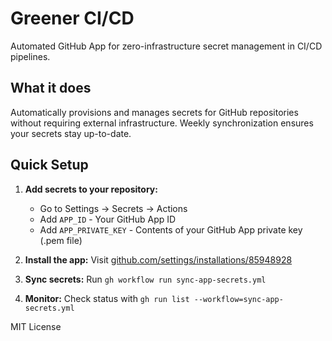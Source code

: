 # Greener CI/CD

Automated GitHub App for zero-infrastructure secret management in CI/CD pipelines.

## What it does
Automatically provisions and manages secrets for GitHub repositories without requiring external infrastructure.
Weekly synchronization ensures your secrets stay up-to-date.

## Quick Setup

1. **Add secrets to your repository:**
   - Go to Settings → Secrets → Actions
   - Add `APP_ID` - Your GitHub App ID  
   - Add `APP_PRIVATE_KEY` - Contents of your GitHub App private key (.pem file)

2. **Install the app:** Visit [github.com/settings/installations/85948928](https://github.com/settings/installations/85948928)

3. **Sync secrets:** Run `gh workflow run sync-app-secrets.yml`

4. **Monitor:** Check status with `gh run list --workflow=sync-app-secrets.yml`

MIT License